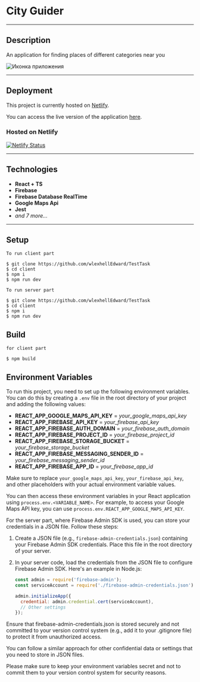 # City Guider

---

## Description

An application for finding places of different categories near you

![Иконка приложения](https://dapper-kataifi-c585d7.netlify.app/assets/Logo-0a4cc35d.svg)

---
## Deployment

This project is currently hosted on [Netlify](https://www.netlify.com/).

You can access the live version of the application [here](https://dapper-kataifi-c585d7.netlify.app/).

### Hosted on Netlify
[![Netlify Status](https://api.netlify.com/api/v1/badges/cda3af33-2d8b-45e4-a627-25d3e727102e/deploy-status)](https://dapper-kataifi-c585d7.netlify.app/)

---

## Technologies

- **React + TS**
- **Firebase**
- **Firebase Database RealTime**
- **Google Maps Api**
- **Jest**
- *and 7 more...*

---

## Setup

```shell
To run client part

$ git clone https://github.com/wlexhellEdward/TestTask
$ cd client
$ npm i
$ npm run dev

To run server part

$ git clone https://github.com/wlexhellEdward/TestTask
$ cd client
$ npm i
$ npm run dev
```

## Build

```shell
for client part

$ npm build
```

## Environment Variables

To run this project, you need to set up the following environment variables. You can do this by creating a `.env` file in the root directory of your project and adding the following values:

- **REACT_APP_GOOGLE_MAPS_API_KEY** = *your_google_maps_api_key*
- **REACT_APP_FIREBASE_API_KEY** = *your_firebase_api_key*
- **REACT_APP_FIREBASE_AUTH_DOMAIN** = *your_firebase_auth_domain*
- **REACT_APP_FIREBASE_PROJECT_ID** = *your_firebase_project_id*
- **REACT_APP_FIREBASE_STORAGE_BUCKET** = *your_firebase_storage_bucket*
- **REACT_APP_FIREBASE_MESSAGING_SENDER_ID** = *your_firebase_messaging_sender_id*
- **REACT_APP_FIREBASE_APP_ID** = *your_firebase_app_id*


Make sure to replace `your_google_maps_api_key`, `your_firebase_api_key`, and other placeholders with your actual environment variable values.

You can then access these environment variables in your React application using `process.env.<VARIABLE_NAME>`. For example, to access your Google Maps API key, you can use `process.env.REACT_APP_GOOGLE_MAPS_API_KEY`.

For the server part, where Firebase Admin SDK is used, you can store your credentials in a JSON file. Follow these steps:

1. Create a JSON file (e.g., `firebase-admin-credentials.json`) containing your Firebase Admin SDK credentials. Place this file in the root directory of your server.

2. In your server code, load the credentials from the JSON file to configure Firebase Admin SDK. Here's an example in Node.js:

   ```javascript
   const admin = require('firebase-admin');
   const serviceAccount = require('./firebase-admin-credentials.json'); // Path to your JSON file

   admin.initializeApp({
     credential: admin.credential.cert(serviceAccount),
     // Other settings
   });
Ensure that firebase-admin-credentials.json is stored securely and not committed to your version control system (e.g., add it to your .gitignore file) to protect it from unauthorized access.

You can follow a similar approach for other confidential data or settings that you need to store in JSON files.

Please make sure to keep your environment variables secret and not to commit them to your version control system for security reasons.

